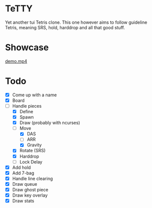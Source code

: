 # TeTTY

Yet another tui Tetris clone. This one however aims to follow guideline Tetris,
meaning SRS, hold, harddrop and all that good stuff.

# Showcase

[demo.mp4](https://github.com/MonkieeBoi/TeTTY/assets/53400613/586f96bd-8d89-4f3a-8559-389a4d78d1ff)

# Todo

- [X] Come up with a name
- [X] Board
- [ ] Handle pieces
    - [X] Define
    - [X] Spawn
    - [X] Draw (probably with ncurses)
    - [ ] Move
        - [X] DAS
        - [ ] ARR
        - [X] Gravity
    - [X] Rotate (SRS)
    - [X] Harddrop
    - [ ] Lock Delay
- [X] Add hold
- [X] Add 7-bag
- [X] Handle line clearing
- [X] Draw queue
- [X] Draw ghost piece
- [X] Draw key overlay
- [X] Draw stats
